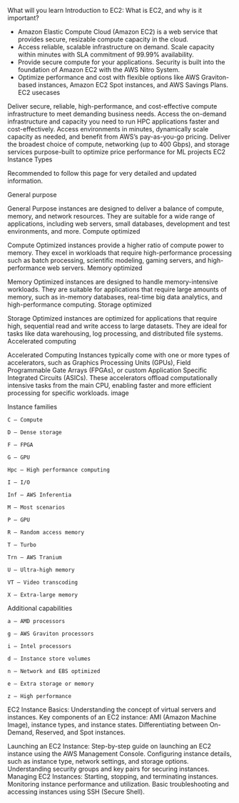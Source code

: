 What will you learn
Introduction to EC2:
What is EC2, and why is it important?

- Amazon Elastic Compute Cloud (Amazon EC2) is a web service that provides secure, resizable compute capacity in the cloud.
- Access reliable, scalable infrastructure on demand. Scale capacity within minutes with SLA commitment of 99.99% availability.
- Provide secure compute for your applications. Security is built into the foundation of Amazon EC2 with the AWS Nitro System.
- Optimize performance and cost with flexible options like AWS Graviton-based instances, Amazon EC2 Spot instances, and AWS Savings Plans.
EC2 usecases

Deliver secure, reliable, high-performance, and cost-effective compute infrastructure to meet demanding business needs.
Access the on-demand infrastructure and capacity you need to run HPC applications faster and cost-effectively.
Access environments in minutes, dynamically scale capacity as needed, and benefit from AWS’s pay-as-you-go pricing.
Deliver the broadest choice of compute, networking (up to 400 Gbps), and storage services purpose-built to optimize price performance for ML projects
EC2 Instance Types

Recommended to follow this page for very detailed and updated information.

General purpose

General Purpose instances are designed to deliver a balance of compute, memory, and network resources. They are suitable for a wide range of applications, including web servers,
small databases, development and test environments, and more.
Compute optimized

Compute Optimized instances provide a higher ratio of compute power to memory. They excel in workloads that require high-performance processing such as batch processing, 
scientific modeling, gaming servers, and high-performance web servers.
Memory optimized

Memory Optimized instances are designed to handle memory-intensive workloads. They are suitable for applications that require large amounts of memory, such as in-memory databases,
real-time big data analytics, and high-performance computing.
Storage optimized

Storage Optimized instances are optimized for applications that require high, sequential read and write access to large datasets. 
They are ideal for tasks like data warehousing, log processing, and distributed file systems.
Accelerated computing

Accelerated Computing Instances typically come with one or more types of accelerators, such as Graphics Processing Units (GPUs),
Field Programmable Gate Arrays (FPGAs), or custom Application Specific Integrated Circuits (ASICs). 
These accelerators offload computationally intensive tasks from the main CPU, enabling faster and more efficient processing for specific workloads.
image

Instance families

    C – Compute

    D – Dense storage

    F – FPGA

    G – GPU

    Hpc – High performance computing

    I – I/O

    Inf – AWS Inferentia

    M – Most scenarios

    P – GPU

    R – Random access memory

    T – Turbo

    Trn – AWS Tranium

    U – Ultra-high memory

    VT – Video transcoding

    X – Extra-large memory
Additional capabilities

    a – AMD processors

    g – AWS Graviton processors

    i – Intel processors

    d – Instance store volumes

    n – Network and EBS optimized

    e – Extra storage or memory

    z – High performance
EC2 Instance Basics:
Understanding the concept of virtual servers and instances. Key components of an EC2 instance: AMI (Amazon Machine Image), instance types, and instance states. Differentiating between On-Demand, Reserved, and Spot instances.

Launching an EC2 Instance:
Step-by-step guide on launching an EC2 instance using the AWS Management Console.
Configuring instance details, such as instance type, network settings, and storage options.
Understanding security groups and key pairs for securing instances.
Managing EC2 Instances:
Starting, stopping, and terminating instances.
Monitoring instance performance and utilization.
Basic troubleshooting and accessing instances using SSH (Secure Shell).